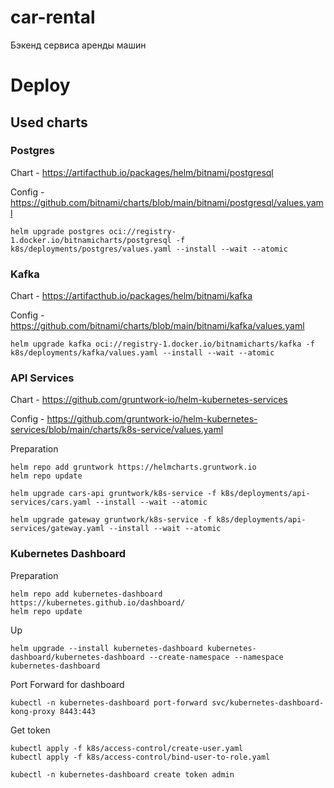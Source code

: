 # car-rental

Бэкенд сервиса аренды машин

# Deploy

## Used charts

### Postgres

Chart - https://artifacthub.io/packages/helm/bitnami/postgresql

Config - https://github.com/bitnami/charts/blob/main/bitnami/postgresql/values.yaml

```shell
helm upgrade postgres oci://registry-1.docker.io/bitnamicharts/postgresql -f k8s/deployments/postgres/values.yaml --install --wait --atomic
```

### Kafka

Chart - https://artifacthub.io/packages/helm/bitnami/kafka

Config - https://github.com/bitnami/charts/blob/main/bitnami/kafka/values.yaml

```shell
helm upgrade kafka oci://registry-1.docker.io/bitnamicharts/kafka -f k8s/deployments/kafka/values.yaml --install --wait --atomic
```

### API Services

Chart - https://github.com/gruntwork-io/helm-kubernetes-services

Config - https://github.com/gruntwork-io/helm-kubernetes-services/blob/main/charts/k8s-service/values.yaml

Preparation

```shell
helm repo add gruntwork https://helmcharts.gruntwork.io
helm repo update
```

```shell
helm upgrade cars-api gruntwork/k8s-service -f k8s/deployments/api-services/cars.yaml --install --wait --atomic
```

```shell
helm upgrade gateway gruntwork/k8s-service -f k8s/deployments/api-services/gateway.yaml --install --wait --atomic
```

### Kubernetes Dashboard

Preparation

```shell
helm repo add kubernetes-dashboard https://kubernetes.github.io/dashboard/
helm repo update
```

Up

```shell
helm upgrade --install kubernetes-dashboard kubernetes-dashboard/kubernetes-dashboard --create-namespace --namespace kubernetes-dashboard
```

Port Forward for dashboard

```shell
kubectl -n kubernetes-dashboard port-forward svc/kubernetes-dashboard-kong-proxy 8443:443
```

Get token

```shell
kubectl apply -f k8s/access-control/create-user.yaml
kubectl apply -f k8s/access-control/bind-user-to-role.yaml  
```

```shell
kubectl -n kubernetes-dashboard create token admin
```

